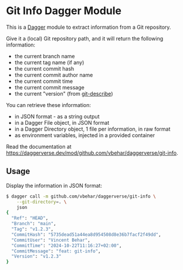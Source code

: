 # Git Info Dagger Module

This is a [Dagger](https://dagger.io/) module to extract information from a Git repository.

Give it a (local) Git repository path, and it will return the following information:
- the current branch name
- the current tag name (if any)
- the current commit hash
- the current commit author name
- the current commit time
- the current commit message
- the current "version" (from [git-describe](https://git-scm.com/docs/git-describe))

You can retrieve these information:
- in JSON format - as a string output
- in a Dagger File object, in JSON format
- in a Dagger Directory object, 1 file per information, in raw format
- as environment variables, injected in a provided container

Read the documentation at <https://daggerverse.dev/mod/github.com/vbehar/daggerverse/git-info>.

## Usage

Display the information in JSON format:

```bash
$ dagger call -m github.com/vbehar/daggerverse/git-info \
	--git-directory=. \
	json
{
  "Ref": "HEAD",
  "Branch": "main",
  "Tag": "v1.2.3",
  "CommitHash": "5735dead51a44ea8d954508d8e36b7facf2f49dd",
  "CommitUser": "Vincent Behar",
  "CommitTime": "2024-10-22T11:16:27+02:00",
  "CommitMessage": "feat: git-info",
  "Version": "v1.2.3"
}
```
